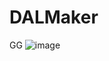 # DALMaker
GG
![image](https://github.com/user-attachments/assets/8c81627f-f9e7-4269-b4dd-24ecc3bc368c)
